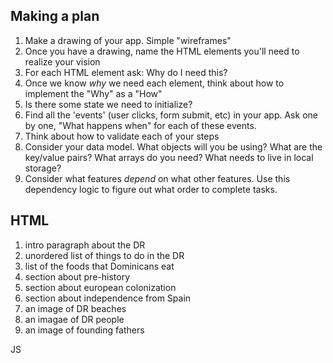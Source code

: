 ## Making a plan
1) Make a drawing of your app. Simple "wireframes"
2) Once you have a drawing, name the HTML elements you'll need to realize your vision
3) For each HTML element ask: Why do I need this?
4) Once we know _why_ we need each element, think about how to implement the "Why" as a "How"
5) Is there some state we need to initialize?
6) Find all the 'events' (user clicks, form submit, etc) in your app. Ask one by one, "What happens when" for each of these events.
7) Think about how to validate each of your steps
8) Consider your data model. What objects will you be using? What are the key/value pairs? What arrays do you need? What needs to live in local storage?
9) Consider what features _depend_ on what other features. Use this dependency logic to figure out what order to complete tasks.





## HTML

1) intro paragraph about the DR
1) unordered list of things to do in the DR
1) list of the foods that Dominicans eat
1) section about pre-history
1) section about european colonization
1) section about independence from Spain
1) an image of DR beaches
1) an imagae of DR people
1) an image of founding fathers

JS
